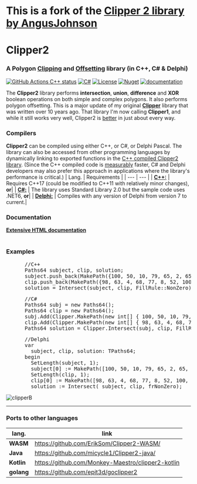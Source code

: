 # This is a fork of the [Clipper 2 library by AngusJohnson](https://github.com/AngusJohnson/Clipper2)
# Clipper2
### A Polygon <a href="https://en.wikipedia.org/wiki/Clipping_(computer_graphics)">Clipping</a> and <a href="https://en.wikipedia.org/wiki/Parallel_curve">Offsetting</a> library (in C++, C# &amp; Delphi)<br>
[![GitHub Actions C++ status](https://github.com/AngusJohnson/Clipper2/actions/workflows/actions_cpp.yml/badge.svg)](https://github.com/AngusJohnson/Clipper2/actions/workflows/actions_cpp.yml)&nbsp;[![C#](https://github.com/AngusJohnson/Clipper2/actions/workflows/actions_csharp.yml/badge.svg)](https://github.com/AngusJohnson/Clipper2/actions/workflows/actions_csharp.yml)&nbsp;[![License](https://img.shields.io/badge/License-Boost_1.0-lightblue.svg)](https://www.boost.org/LICENSE_1_0.txt)
[![Nuget](https://img.shields.io/nuget/v/Clipper2?color=green)](https://www.nuget.org/packages/Clipper2)
[![documentation](https://user-images.githubusercontent.com/5280692/187832279-b2a43890-da80-4888-95fe-793f092be372.svg)](http://www.angusj.com/clipper2/Docs/Overview.htm)

The <b>Clipper2</b> library performs **intersection**, **union**, **difference** and **XOR** boolean operations on both simple and complex polygons. It also performs polygon offsetting. This is a major update of my original <a href="https://sourceforge.net/projects/polyclipping/"><b>Clipper</b></a> library that was written over 10 years ago. That library I'm now calling <b>Clipper1</b>, and while it still works very well, Clipper2 is [better](http://www.angusj.com/clipper2/Docs/Changes.htm) in just about every way.

### Compilers
<b>Clipper2</b> can be compiled using either C++, or C#, or Delphi Pascal. The library can also be accessed from other programming languages by dynamically linking to exported functions in the [C++ compiled Clipper2 library](https://github.com/AngusJohnson/Clipper2/tree/main/DLL). (Since the C++ compiled code is [measurably](https://www.angusj.com/clipper2/Docs/Changes.htm) faster, C# and Delphi developers may also prefer this approach in applications where the library's performance is critical.) 
| Lang. | Requirements |
| --- | --- |
| [**C++:**](https://github.com/AngusJohnson/Clipper2/tree/main/CPP) | Requires C++17 (could be modified to C++11 with relatively minor changes), **or**| 
| [**C#:**](https://github.com/AngusJohnson/Clipper2/tree/main/CSharp) | The library uses Standard Library 2.0 but the sample code uses .NET6, **or**| 
| [**Delphi:**](https://github.com/AngusJohnson/Clipper2/tree/main/Delphi) | Compiles with any version of Delphi from version 7 to current.| 

### Documentation

 <a href="http://www.angusj.com/clipper2/Docs/Overview.htm"><b>Extensive HTML documentation</b></a>
<br><br>

### Examples

<pre>
      //C++
      Paths64 subject, clip, solution;
      subject.push_back(MakePath({100, 50, 10, 79, 65, 2, 65, 98, 10, 21}));
      clip.push_back(MakePath({98, 63, 4, 68, 77, 8, 52, 100, 19, 12}));
      solution = Intersect(subject, clip, FillRule::NonZero);</pre>
<pre>      //C#
      Paths64 subj = new Paths64();
      Paths64 clip = new Paths64();
      subj.Add(Clipper.MakePath(new int[] { 100, 50, 10, 79, 65, 2, 65, 98, 10, 21 }));
      clip.Add(Clipper.MakePath(new int[] { 98, 63, 4, 68, 77, 8, 52, 100, 19, 12 }));
      Paths64 solution = Clipper.Intersect(subj, clip, FillRule.NonZero);</pre>
<pre>      //Delphi
      var 
        subject, clip, solution: TPaths64;
      begin
        SetLength(subject, 1);
        subject[0] := MakePath([100, 50, 10, 79, 65, 2, 65, 98, 10, 21]);
        SetLength(clip, 1);
        clip[0] := MakePath([98, 63, 4, 68, 77, 8, 52, 100, 19, 12]);
        solution := Intersect( subject, clip, frNonZero);</pre>
![clipperB](https://user-images.githubusercontent.com/5280692/178123810-1719a1f5-25c3-4a9e-b419-e575ff056272.svg)

<hr>

### Ports to other languages
| lang. | link |
| ------ | ------ |
| **WASM** | https://github.com/ErikSom/Clipper2-WASM/ |
| **Java** | https://github.com/micycle1/Clipper2-java/ |
| **Kotlin** | https://github.com/Monkey-Maestro/clipper2-kotlin |
| **golang** | https://github.com/epit3d/goclipper2 |
